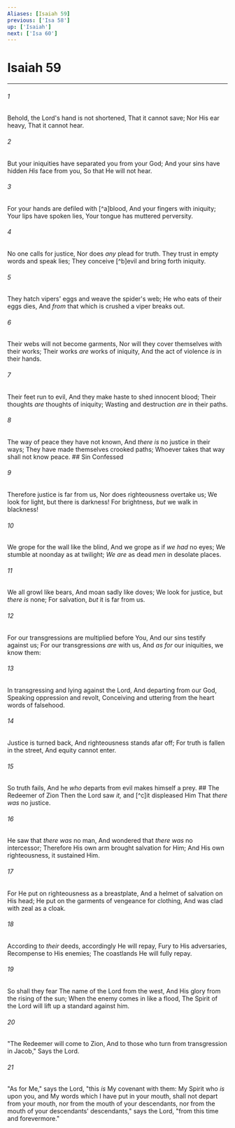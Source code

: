 ```yaml
---
Aliases: [Isaiah 59]
previous: ['Isa 58']
up: ['Isaiah']
next: ['Isa 60']
---
```

# Isaiah 59

***


###### 1 
Behold, the Lord's hand is not shortened, That it cannot save; Nor His ear heavy, That it cannot hear. 

###### 2 
But your iniquities have separated you from your God; And your sins have hidden _His_ face from you, So that He will not hear. 

###### 3 
For your hands are defiled with [^a]blood, And your fingers with iniquity; Your lips have spoken lies, Your tongue has muttered perversity. 

###### 4 
No one calls for justice, Nor does _any_ plead for truth. They trust in empty words and speak lies; They conceive [^b]evil and bring forth iniquity. 

###### 5 
They hatch vipers' eggs and weave the spider's web; He who eats of their eggs dies, And _from_ that which is crushed a viper breaks out. 

###### 6 
Their webs will not become garments, Nor will they cover themselves with their works; Their works _are_ works of iniquity, And the act of violence _is_ in their hands. 

###### 7 
Their feet run to evil, And they make haste to shed innocent blood; Their thoughts _are_ thoughts of iniquity; Wasting and destruction _are_ in their paths. 

###### 8 
The way of peace they have not known, And _there is_ no justice in their ways; They have made themselves crooked paths; Whoever takes that way shall not know peace. ## Sin Confessed 

###### 9 
Therefore justice is far from us, Nor does righteousness overtake us; We look for light, but there is darkness! For brightness, _but_ we walk in blackness! 

###### 10 
We grope for the wall like the blind, And we grope as if _we had_ no eyes; We stumble at noonday as at twilight; _We are_ as dead _men_ in desolate places. 

###### 11 
We all growl like bears, And moan sadly like doves; We look for justice, but _there is_ none; For salvation, _but_ it is far from us. 

###### 12 
For our transgressions are multiplied before You, And our sins testify against us; For our transgressions _are_ with us, And _as for_ our iniquities, we know them: 

###### 13 
In transgressing and lying against the Lord, And departing from our God, Speaking oppression and revolt, Conceiving and uttering from the heart words of falsehood. 

###### 14 
Justice is turned back, And righteousness stands afar off; For truth is fallen in the street, And equity cannot enter. 

###### 15 
So truth fails, And he _who_ departs from evil makes himself a prey. ## The Redeemer of Zion Then the Lord saw _it,_ and [^c]it displeased Him That _there was_ no justice. 

###### 16 
He saw that _there was_ no man, And wondered that _there was_ no intercessor; Therefore His own arm brought salvation for Him; And His own righteousness, it sustained Him. 

###### 17 
For He put on righteousness as a breastplate, And a helmet of salvation on His head; He put on the garments of vengeance for clothing, And was clad with zeal as a cloak. 

###### 18 
According to _their_ deeds, accordingly He will repay, Fury to His adversaries, Recompense to His enemies; The coastlands He will fully repay. 

###### 19 
So shall they fear The name of the Lord from the west, And His glory from the rising of the sun; When the enemy comes in like a flood, The Spirit of the Lord will lift up a standard against him. 

###### 20 
"The Redeemer will come to Zion, And to those who turn from transgression in Jacob," Says the Lord. 

###### 21 
"As for Me," says the Lord, "this _is_ My covenant with them: My Spirit who _is_ upon you, and My words which I have put in your mouth, shall not depart from your mouth, nor from the mouth of your descendants, nor from the mouth of your descendants' descendants," says the Lord, "from this time and forevermore."
